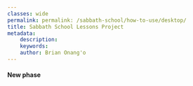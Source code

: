 ```yaml
---
classes: wide
permalink: permalink: /sabbath-school/how-to-use/desktop/
title: Sabbath School Lessons Project
metadata:
    description: 
    keywords: 
    author: Brian Onang'o
---
```


#### New phase

